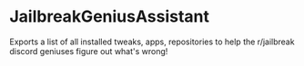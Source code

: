 # JailbreakGeniusAssistant

Exports a list of all installed tweaks, apps, repositories to help the r/jailbreak discord geniuses figure out what's wrong!
